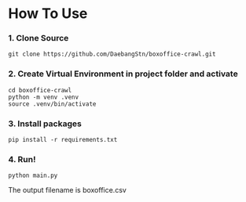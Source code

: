 How To Use
========

### 1. Clone Source 

<pre><code>git clone https://github.com/DaebangStn/boxoffice-crawl.git
</code></pre>

### 2. Create Virtual Environment in project folder and activate

<pre><code>cd boxoffice-crawl
python -m venv .venv
source .venv/bin/activate
</code></pre>

### 3. Install packages

<pre><code>pip install -r requirements.txt
</code></pre>

### 4. Run!

<pre><code>python main.py
</code></pre>

The output filename is boxoffice.csv
